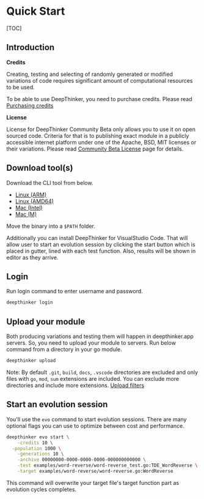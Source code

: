 # Quick Start

[TOC]

## Introduction

**Credits**

Creating, testing and selecting of randomly generated or modified variations of code requires significant amount of computational resources to be used. 

To be able to use DeepThinker, you need to purchase credits. Please read [Purchasing credits](#) 

**License**

License for DeepThinker Community Beta only allows you to use it on open sourced code. Criteria for that is to publishing exact module in a publicly accessible internet platform under one of the Apache, BSD, MIT licenses or their variations. Please read [Community Beta License](#) page for details. 

## Download tool(s)

Download the CLI tool from below.

- [Linux (ARM)](#)
- [Linux (AMD64)](#)
- [Mac (Intel)](#)
- [Mac (M)](#)

Move the binary into a  `$PATH` folder.

Additionally you can install DeepThinker for VisualStudio Code. That will allow user to start an evolution session by clicking the start button which is placed in gutter, lined with each test function. Also, results will be shown in editor as they arrive.

## Login

Run login command to enter username and password.

```sh
deepthinker login
```

## Upload your module

Both producing variations and testing them will happen in deepthinker.app servers. So, you need to upload your module to servers. Run below command from a directory in your go module. 

```sh
deepthinker upload
```

Note: By default `.git`, `build`, `docs`, `.vscode` directories are excluded and only files with  `go`, `mod`, `sum` extensions are included. You can exclude more directories and include more extensions. [Upload filters](#)

## Start an evolution session

You'll use the `evo` command to start evolution sessions. There are many optional flags you can use to optimize between cost and performance.

```sh
deepthinker evo start \
	-credits 10 \
  -population 1000 \
	-generations 10 \
	-archive 00000000-0000-0000-0000-000000000000 \
	-test examples/word-reverse/word-reverse_test.go:TDE_WordReverse \
	-target examples/word-reverse/word-reverse.go:WordReverse
```

This command will overwrite your target file's target function part as evolution cycles completes.
